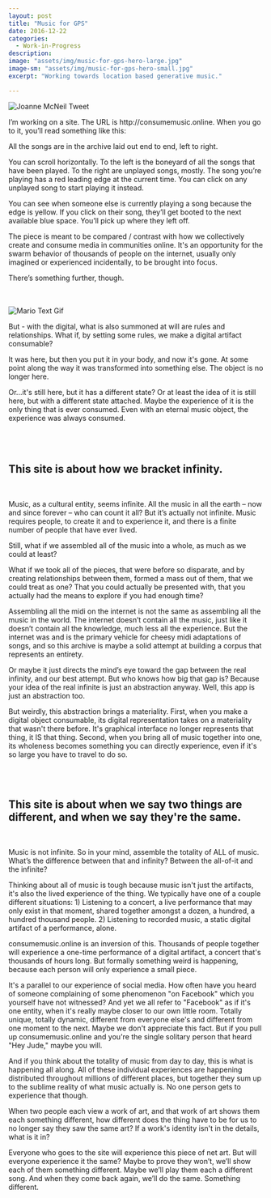 ```yaml
---
layout: post
title: "Music for GPS"
date: 2016-12-22
categories:
  - Work-in-Progress
description: 
image: "assets/img/music-for-gps-hero-large.jpg"
image-sm: "assets/img/music-for-gps-hero-small.jpg"
excerpt: "Working towards location based generative music."

---
```


  

<!-- ![Prototypes](/assets/img/music-for-gps-joanne-screenshot.png) -->
<img style="max-width: 400px; margin: 0 auto" src="/assets/img/music-for-gps-joanne-screenshot.png" alt="Joanne McNeil Tweet">


<p class="normal-size">I’m working on a site. The URL is http://consumemusic.online. When you go to it, you’ll read something like this:</p>

All the songs are in the archive laid out end to end, left to right.

You can scroll horizontally. To the left is the boneyard of all the songs that have been played. To the right are unplayed songs, mostly. The song you’re playing has a red leading edge at the current time. You can click on any unplayed song to start playing it instead. 

You can see when someone else is currently playing a song because the edge is yellow. If you click on their song, they’ll get booted to the next available blue space. You’ll pick up where they left off.

The piece is meant to be compared / contrast with how we collectively create and consume media in communities online. It's an opportunity for the swarm behavior of thousands of people on the internet, usually only imagined or experienced incidentally, to be brought into focus.

There’s something further, though.

<br>
<br>

<img style="max-width: 400px; margin: 0 auto" src="/assets/img/mario.gif" alt="Mario Text Gif">


But - with the digital, what is also summoned at will are rules and relationships. What if, by setting some rules, we make a digital artifact consumable?
 
It was here, but then you put it in your body, and now it's gone. At some point along the way it was transformed into something else. The object is no longer here.

Or...it's still here, but it has a different state? Or at least the idea of it is still here, but with a different state attached. Maybe the experience of it is the only thing that is ever consumed. Even with an eternal music object, the experience was always consumed.
<br>
<br>
<br>
<br>

## This site is about how we bracket infinity.
<br>

Music, as a cultural entity, seems infinite. All the music in all the earth – now and since forever – who can count it all? But it’s actually not infinite. Music requires people, to create it and to experience it, and there is a finite number of people that have ever lived. 

Still, what if we assembled all of the music into a whole, as much as we could at least? 

What if we took all of the pieces, that were before so disparate, and by creating relationships between them, formed a mass out of them, that we could treat as one? That you could actually be presented with, that you actually had the means to explore if you had enough time?

Assembling all the midi on the internet is not the same as assembling all the music in the world. The internet doesn’t contain all the music, just like it doesn’t contain all the knowledge, much less all the experience. But the internet was and is the primary vehicle for cheesy midi adaptations of songs, and so this archive is maybe a solid attempt at building a corpus that represents an entirety. 

Or maybe it just directs the mind’s eye toward the gap between the real infinity, and our best attempt. But who knows how big that gap is? Because your idea of the real infinite is just an abstraction anyway. Well, this app is just an abstraction too.

But weirdly, this abstraction brings a materiality. First, when you make a digital object consumable, its digital representation takes on a materiality that wasn't there before. It's graphical interface no longer represents that thing, it IS that thing. Second, when you bring all of music together into one, its wholeness becomes something you can directly experience, even if it's so large you have to travel to do so.

<br>
<br>

## This site is about when we say two things are different, and when we say they're the same.
<br>

Music is not infinite. So in your mind, assemble the totality of ALL of music. What’s the difference between that and infinity? Between the all-of-it and the infinite?

Thinking about all of music is tough because music isn't just the artifacts, it's also the lived experience of the thing. We typically have one of a couple different situations: 1) Listening to a concert, a live performance that may only exist in that moment, shared together amongst a dozen, a hundred, a hundred thousand people. 2) Listening to recorded music, a static digital artifact of a performance, alone. 

consumemusic.online is an inversion of this. Thousands of people together will experience a one-time performance of a digital artifact, a concert that's thousands of hours long. But formally something weird is happening, because each person will only experience a small piece.

It's a parallel to our experience of social media. How often have you heard of someone complaining of some phenomenon "on Facebook" which you yourself have not witnessed? And yet we all refer to "Facebook" as if it's one entity, when it's really maybe closer to our own little room. Totally unique, totally dynamic, different from everyone else's and different from one moment to the next. Maybe we don't appreciate this fact. But if you pull up consumemusic.online and you're the single solitary person that heard "Hey Jude," maybe you will.

And if you think about the totality of music from day to day, this is what is happening all along. All of these individual experiences are happening distributed throughout millions of different places, but together they sum up to the sublime reality of what music actually is. No one person gets to experience that though.

When two people each view a work of art, and that work of art shows them each something different, how different does the thing have to be for us to no longer say they saw the same art? If a work's identity isn't in the details, what is it in?

Everyone who goes to the site will experience this piece of net art. But will everyone experience it the same? Maybe to prove they won’t, we’ll show each of them something different. Maybe we’ll play them each a different song. And when they come back again, we’ll do the same. Something different.